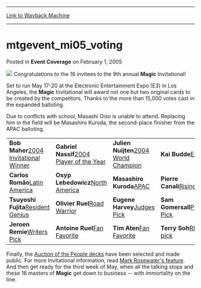 
---
[Link to Wayback Machine](https://web.archive.org/web/20210503075926/https://magic.wizards.com/en/articles/archive/event-coverage/%E7%AC%AC%EF%BC%99%E5%9B%9E%E3%83%9E%E3%82%B8%E3%83%83%E3%82%AF%E3%83%BB%E3%82%A4%E3%83%B3%E3%83%93%E3%83%86%E3%83%BC%E3%82%B7%E3%83%A7%E3%83%8A%E3%83%AB%E3%81%AE%E5%8F%82%E5%8A%A0%E8%80%85%E3%81%AF%E6%B1%BA%E3%81%BE%E3%82%8A%E3%81%BE%E3%81%97%E3%81%9F%EF%BC%81-2005-02-01)

[_metadata_:description]:- "Congratulations to the 16 invitees to the 9th annual Magic Invitational! Set to run May 17-20 at the Electronic Entertainment Expo (E3) in Los Angeles, the Magic Invitational will award not one but two original cards to be created by the competitors. Thanks to the more than 15,000 votes cast in the expanded balloting. Due to conflicts with school, Masashi Oiso is unable to"
[_metadata_:generator]:- "Drupal 7 (http://drupal.org)"
[_metadata_:node]:- "579936"
[_metadata_:publish_date]:- "2005-02-01"
[_metadata_:source]:- "div-main-content"
[_metadata_:title]:- "mtgevent_mi05_voting"
[_metadata_:wayback_capture_timestamp]:- "2021-05-03 07:59:26"
[_metadata_:wayback_raw_url]:- "https://web.archive.org/web/20210503075926id_/https://magic.wizards.com/en/articles/archive/event-coverage/%E7%AC%AC%EF%BC%99%E5%9B%9E%E3%83%9E%E3%82%B8%E3%83%83%E3%82%AF%E3%83%BB%E3%82%A4%E3%83%B3%E3%83%93%E3%83%86%E3%83%BC%E3%82%B7%E3%83%A7%E3%83%8A%E3%83%AB%E3%81%AE%E5%8F%82%E5%8A%A0%E8%80%85%E3%81%AF%E6%B1%BA%E3%81%BE%E3%82%8A%E3%81%BE%E3%81%97%E3%81%9F%EF%BC%81-2005-02-01"
[_metadata_:wayback_url]:- "https://magic.wizards.com/en/articles/archive/event-coverage/%E7%AC%AC%EF%BC%99%E5%9B%9E%E3%83%9E%E3%82%B8%E3%83%83%E3%82%AF%E3%83%BB%E3%82%A4%E3%83%B3%E3%83%93%E3%83%86%E3%83%BC%E3%82%B7%E3%83%A7%E3%83%8A%E3%83%AB%E3%81%AE%E5%8F%82%E5%8A%A0%E8%80%85%E3%81%AF%E6%B1%BA%E3%81%BE%E3%82%8A%E3%81%BE%E3%81%97%E3%81%9F%EF%BC%81-2005-02-01"
---


mtgevent\_mi05\_voting
======================



 Posted in **Event Coverage**
 on February 1, 2005 











![](https://media.magic.wizards.com/image_legacy_migration/magic/images/tournamentcenter/2005/invitational_banner.jpg)
Congratulations to the 16 invitees to the 9th annual **Magic** Invitational!


Set to run May 17-20 at the Electronic Entertainment Expo (E3) in Los Angeles, the **Magic** Invitational will award not one but two original cards to be created by the competitors. Thanks to the more than 15,000 votes cast in the expanded balloting.


Due to conflicts with school, Masashi Oiso is unable to attend. Replacing him in the field will be Masashiro Kuroda, the second-place finisher from the APAC balloting.




|  |  |  |  |
| --- | --- | --- | --- |
| **Bob Maher**[2004 Invitational Winner](/en/events/coverage/live-coverage-2004-magic-invitational) | **Gabriel Nassif**[2004 Player of the Year](http://archive.wizards.com/Magic/Magazine/Article.aspx?x=protour/standings/poy04) | **Julien Nuijten**[2004 World Champion](http://archive.wizards.com/Magic/Magazine/Article.aspx?x=mtgevent/worlds04/welcome) | **Kai Budde**[Europe](/en/node/579556) |
| **Carlos Romão**[Latin America](/en/node/579616) | **Osyp Lebedowicz**[North America](/en/node/579626) | **Masashiro Kuroda**[APAC](/en/node/579501) | **Pierre Canali**[Rising Star](/en/node/579826) |
| **Tsuyoshi Fujita**[Resident Genius](/en/node/579816) | **Olivier Ruel**[Road Warrior](/en/node/579836) | **Eugene Harvey**[Judges Pick](/en/node/579606) | **Sam Gomersall**[Players Pick](/en/node/579721) |
| **Jeroen Remie**[Writers Pick](http://archive.wizards.com/Magic/Magazine/Article.aspx?x=mtgevent/mi05/writerspick) | **Antoine Ruel**[Fan Favorite](/en/node/579571) | **Tim Aten**[Fan Favorite](/en/node/579571) | **Terry Soh**[R&D pick](/en/node/579731) |

Finally, the [Auction of the People decks](http://archive.wizards.com/Magic/Magazine/Article.aspx?x=mtgcom/daily/mg172) have been selected and made public. For more Invitational information, read [Mark Rosewater's feature](http://archive.wizards.com/Magic/Magazine/Article.aspx?x=mtgcom/feature/261). And then get ready for the third week of May, when all the talking stops and these 16 masters of **Magic** get down to business -- with immortality on the line.








